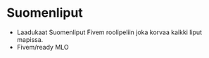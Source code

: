 # Suomenliput
- Laadukaat Suomenliput Fivem roolipeliin joka korvaa kaikki liput mapissa.
- Fivem/ready MLO
